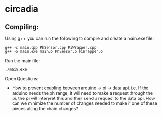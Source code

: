 # circadia

## Compiling:
Using g++ you can run the following to compile and create a main.exe file:
```
g++ -c main.cpp PhSensor.cpp PiWrapper.cpp 
g++ -o main.exe main.o PhSensor.o PiWrapper.o
```
Run the main file:
```
./main.exe
```

Open Questions:
- How to prevent coupling between arduino -> pi -> data api. i.e. If the arduino needs the ph range, it will need to make a request through the pi, the pi will interpret this and then send a request to the data api. How can we minimize the number of changes needed to make if one of these pieces along the chain changes?